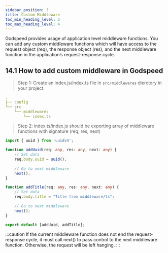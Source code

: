 ```yaml
---
sidebar_position: 3
title: Custom Middleware
toc_min_heading_level: 2
toc_max_heading_level: 4
---
```


Godspeed provides usage of application level middleware functions. You can add any custom middleware functions which will have access to the request object (req), the response object (res), and the next middleware function in the application’s request-response cycle.

## 14.1 How to add custom middleware in Godspeed
> Step 1: Create an index.js/index.ts file in `src/middlewares` dierctory in your project.   

```yaml title="Project structure"
.
├── config
└── src
    └── middlewares
        └── index.ts
```

> Step 2: index.ts/index.js should be exporting array of middleware functions with signature (req, res, next)   

```ts title="index.ts"
import { uuid } from 'uuidv4';

function addUuid(req: any, res: any, next: any) {
    // Set data
    req.body.uuid = uuid();
    
    // Go to next middleware
    next();
}

function addTitle(req: any, res: any, next: any) {
    // Set data
    req.body.title = "Title from middleware/ts";
    
    // Go to next middleware
    next();
}

export default [addUuid, addTitle];
```

:::caution
If the current middleware function does not end the request-response cycle, it must call next() to pass control to the next middleware function. Otherwise, the request will be left hanging.
:::
